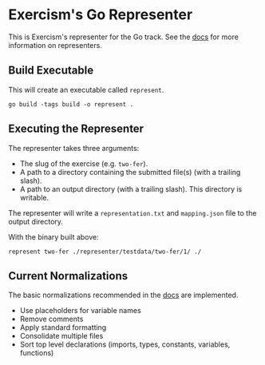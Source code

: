 # Exercism's Go Representer
This is Exercism's representer for the Go track. See the
[docs](https://exercism.org/docs/building/tooling/representers) for more
information on representers.

## Build Executable
This will create an executable called `represent`.

```
go build -tags build -o represent .
```

## Executing the Representer
The representer takes three arguments:

* The slug of the exercise (e.g. `two-fer`).
* A path to a directory containing the submitted file(s) (with a trailing slash).
* A path to an output directory (with a trailing slash). This directory is writable.

The representer will write a `representation.txt` and `mapping.json`
file to the output directory.

With the binary built above:
```
represent two-fer ./representer/testdata/two-fer/1/ ./
```

## Current Normalizations

The basic normalizations recommended in the [docs](https://exercism.org/docs/building/tooling/representers/normalization) are implemented.

* Use placeholders for variable names
* Remove comments
* Apply standard formatting
* Consolidate multiple files
* Sort top level declarations (imports, types, constants, variables, functions)
